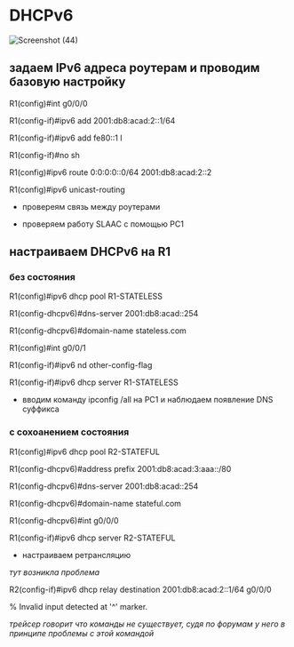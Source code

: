 # DHCPv6

![Screenshot (44)](https://user-images.githubusercontent.com/99132039/170305768-15728cb0-44a3-4eba-8232-e68f20b5c584.png)

## задаем IPv6 адреса роутерам и проводим базовую настройку

R1(config)#int g0/0/0

R1(config-if)#ipv6 add 2001:db8:acad:2::1/64

R1(config-if)#ipv6 add fe80::1 l

R1(config-if)#no sh

R1(config)#ipv6 route 0:0:0:0::0/64 2001:db8:acad:2::2

R1(config)#ipv6 unicast-routing

- провереям связь между роутерами

- проверяем работу SLAAC с помощью PC1

## настраиваем DHCPv6 на R1

### без состояния

R1(config)#ipv6 dhcp pool R1-STATELESS
	
R1(config-dhcpv6)#dns-server 2001:db8:acad::254

R1(config-dhcpv6)#domain-name stateless.com

R1(config)#int g0/0/1

R1(config-if)#ipv6 nd other-config-flag 

R1(config-if)#ipv6 dhcp server R1-STATELESS

- вводим команду ipconfig /all на PC1 и наблюдаем появление DNS суффикса

### с сохоанением состояния

R1(config)#ipv6 dhcp pool R2-STATEFUL

R1(config-dhcpv6)#address prefix 2001:db8:acad:3:aaa::/80

R1(config-dhcpv6)#dns-server 2001:db8:acad::254

R1(config-dhcpv6)#domain-name stateful.com

R1(config-dhcpv6)#int g0/0/0

R1(config-if)#ipv6 dhcp server R2-STATEFUL

- настраиваем ретрансляцию

*тут возникла проблема*

R2(config-if)#ipv6 dhcp relay destination 2001:db8:acad:2::1/64 g0/0/0

% Invalid input detected at '^' marker.

*трейсер говорит что команды не существует, судя по форумам у него в принципе проблемы с этой командой*
